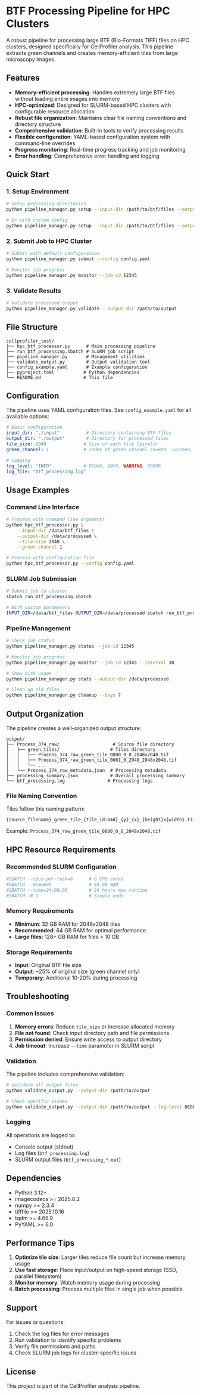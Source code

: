 # BTF Processing Pipeline for HPC Clusters

A robust pipeline for processing large BTF (Bio-Formats TIFF) files on HPC clusters, designed specifically for CellProfiler analysis. This pipeline extracts green channels and creates memory-efficient tiles from large microscopy images.

## Features

- **Memory-efficient processing**: Handles extremely large BTF files without loading entire images into memory
- **HPC-optimized**: Designed for SLURM-based HPC clusters with configurable resource allocation
- **Robust file organization**: Maintains clear file naming conventions and directory structure
- **Comprehensive validation**: Built-in tools to verify processing results
- **Flexible configuration**: YAML-based configuration system with command-line overrides
- **Progress monitoring**: Real-time progress tracking and job monitoring
- **Error handling**: Comprehensive error handling and logging

## Quick Start

### 1. Setup Environment

```bash
# Setup processing directories
python pipeline_manager.py setup --input-dir /path/to/btf/files --output-dir /path/to/output

# Or with custom config
python pipeline_manager.py setup --input-dir /path/to/btf/files --output-dir /path/to/output --config my_config.yaml
```

### 2. Submit Job to HPC Cluster

```bash
# Submit with default configuration
python pipeline_manager.py submit --config config.yaml

# Monitor job progress
python pipeline_manager.py monitor --job-id 12345
```

### 3. Validate Results

```bash
# Validate processed output
python pipeline_manager.py validate --output-dir /path/to/output
```

## File Structure

```
cellprofiler_test/
├── hpc_btf_processor.py      # Main processing pipeline
├── run_btf_processing.sbatch # SLURM job script
├── pipeline_manager.py       # Management utilities
├── validate_output.py        # Output validation tool
├── config_example.yaml       # Example configuration
├── pyproject.toml           # Python dependencies
└── README.md                # This file
```

## Configuration

The pipeline uses YAML configuration files. See `config_example.yaml` for all available options:

```yaml
# Basic configuration
input_dir: "./input"          # Directory containing BTF files
output_dir: "./output"        # Directory for processed tiles
tile_size: 2048              # Size of each tile (pixels)
green_channel: 1             # Index of green channel (0=Red, 1=Green, 2=Blue)

# Logging
log_level: "INFO"            # DEBUG, INFO, WARNING, ERROR
log_file: "btf_processing.log"
```

## Usage Examples

### Command Line Interface

```bash
# Process with command line arguments
python hpc_btf_processor.py \
    --input-dir /data/btf_files \
    --output-dir /data/processed \
    --tile-size 2048 \
    --green-channel 1

# Process with configuration file
python hpc_btf_processor.py --config config.yaml
```

### SLURM Job Submission

```bash
# Submit job to cluster
sbatch run_btf_processing.sbatch

# With custom parameters
INPUT_DIR=/data/btf_files OUTPUT_DIR=/data/processed sbatch run_btf_processing.sbatch
```

### Pipeline Management

```bash
# Check job status
python pipeline_manager.py status --job-id 12345

# Monitor job progress
python pipeline_manager.py monitor --job-id 12345 --interval 30

# Show disk usage
python pipeline_manager.py stats --output-dir /data/processed

# Clean up old files
python pipeline_manager.py cleanup --days 7
```

## Output Organization

The pipeline creates a well-organized output structure:

```
output/
├── Process_374_raw/                    # Source file directory
│   ├── green_tiles/                   # Tiles directory
│   │   ├── Process_374_raw_green_tile_0000_0_0_2048x2048.tif
│   │   ├── Process_374_raw_green_tile_0001_0_2048_2048x2048.tif
│   │   └── ...
│   └── Process_374_raw_metadata.json  # Processing metadata
├── processing_summary.json            # Overall processing summary
└── btf_processing.log                # Processing logs
```

### File Naming Convention

Tiles follow this naming pattern:
```
{source_filename}_green_tile_{tile_id:04d}_{y}_{x}_{height}x{width}.tif
```

Example: `Process_374_raw_green_tile_0000_0_0_2048x2048.tif`

## HPC Resource Requirements

### Recommended SLURM Configuration

```bash
#SBATCH --cpus-per-task=8      # 8 CPU cores
#SBATCH --mem=64G              # 64 GB RAM
#SBATCH --time=24:00:00        # 24 hours max runtime
#SBATCH -N 1                   # Single node
```

### Memory Requirements

- **Minimum**: 32 GB RAM for 2048x2048 tiles
- **Recommended**: 64 GB RAM for optimal performance
- **Large files**: 128+ GB RAM for files > 10 GB

### Storage Requirements

- **Input**: Original BTF file size
- **Output**: ~25% of original size (green channel only)
- **Temporary**: Additional 10-20% during processing

## Troubleshooting

### Common Issues

1. **Memory errors**: Reduce `tile_size` or increase allocated memory
2. **File not found**: Check input directory path and file permissions
3. **Permission denied**: Ensure write access to output directory
4. **Job timeout**: Increase `--time` parameter in SLURM script

### Validation

The pipeline includes comprehensive validation:

```bash
# Validate all output files
python validate_output.py --output-dir /path/to/output

# Check specific issues
python validate_output.py --output-dir /path/to/output --log-level DEBUG
```

### Logging

All operations are logged to:
- Console output (stdout)
- Log files (`btf_processing.log`)
- SLURM output files (`btf_processing_*.out`)

## Dependencies

- Python 3.12+
- imagecodecs >= 2025.8.2
- numpy >= 2.3.4
- tifffile >= 2025.10.16
- tqdm >= 4.66.0
- PyYAML >= 6.0

## Performance Tips

1. **Optimize tile size**: Larger tiles reduce file count but increase memory usage
2. **Use fast storage**: Place input/output on high-speed storage (SSD, parallel filesystem)
3. **Monitor memory**: Watch memory usage during processing
4. **Batch processing**: Process multiple files in single job when possible

## Support

For issues or questions:
1. Check the log files for error messages
2. Run validation to identify specific problems
3. Verify file permissions and paths
4. Check SLURM job logs for cluster-specific issues

## License

This project is part of the CellProfiler analysis pipeline.
